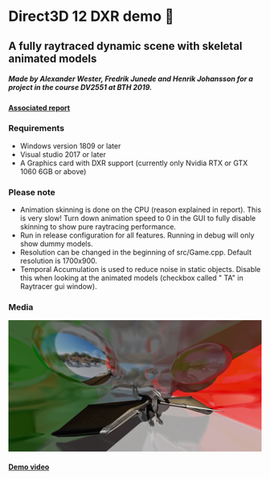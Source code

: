 # Direct3D 12 DXR demo :sparkler:
## A fully raytraced dynamic scene with skeletal animated models 
##### Made by Alexander Wester, Fredrik Junede and Henrik Johansson for a project in the course DV2551 at BTH 2019.
#### [Associated report](Report.pdf)

### Requirements
 - Windows version 1809 or later
 - Visual studio 2017 or later
 - A Graphics card with DXR support (currently only Nvidia RTX or GTX 1060 6GB or above)

### Please note
-  Animation skinning is done on the CPU (reason explained in report). This is very slow! Turn down animation speed to 0 in the GUI to fully disable skinning to show pure raytracing performance.
- Run in release configuration for all features. Running in debug will only show dummy models.
- Resolution can be changed in the beginning of src/Game.cpp. Default resolution is 1700x900.
- Temporal Accumulation is used to reduce noise in static objects. Disable this when looking at the animated models (checkbox called " TA" in Raytracer gui window).
### Media
![Demo image](demo.png)
#### [Demo video](https://www.youtube.com/watch?v=mwR-VezOWOk)
